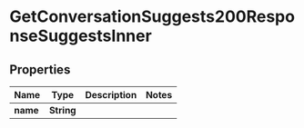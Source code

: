 

# GetConversationSuggests200ResponseSuggestsInner

## Properties

Name | Type | Description | Notes
------------ | ------------- | ------------- | -------------
**name** | **String** |  | 




